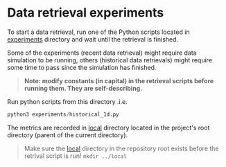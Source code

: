 # Data retrieval experiments
To start a data retrieval, run one of the Python scripts located in [experiments](./experiments) directory and wait until the retrieval is finished.

Some of the experiments (recent data retrieval) might require data simulation to be running, others (historical data retrievals) might require some time to pass since the simulation has finished.

> **Note: modify constants (in capital) in the retrieval scripts before running them. They are self-describing.**

Run python scripts from this directory .i.e.

```python
python3 experiments/historical_1d.py
```

The metrics are recorded in [local](../local) directory located in the project's root directory (parent of the current directory).

> Make sure the [local](../local) directory in the repository root exists before the retrival script is run! `mkdir ../local`